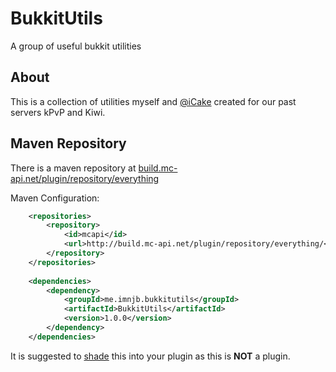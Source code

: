 # BukkitUtils
A group of useful bukkit utilities

## About
This is a collection of utilities myself and [@iCake](https://github.com/icake) created for our past servers kPvP and Kiwi.

## Maven Repository

There is a maven repository at [build.mc-api.net/plugin/repository/everything](http://build.mc-api.net/plugin/repository/everything)

Maven Configuration:

```xml
    <repositories>
        <repository>
            <id>mcapi</id>
            <url>http://build.mc-api.net/plugin/repository/everything/</url>
        </repository>
    </repositories>
    
    <dependencies>
        <dependency>
            <groupId>me.imnjb.bukkitutils</groupId>
            <artifactId>BukkitUtils</artifactId>
            <version>1.0.0</version>
        </dependency>
    </dependencies>
```

It is suggested to [shade](http://maven.apache.org/plugins/maven-shade-plugin/) this into your plugin as this is **NOT** a plugin.
